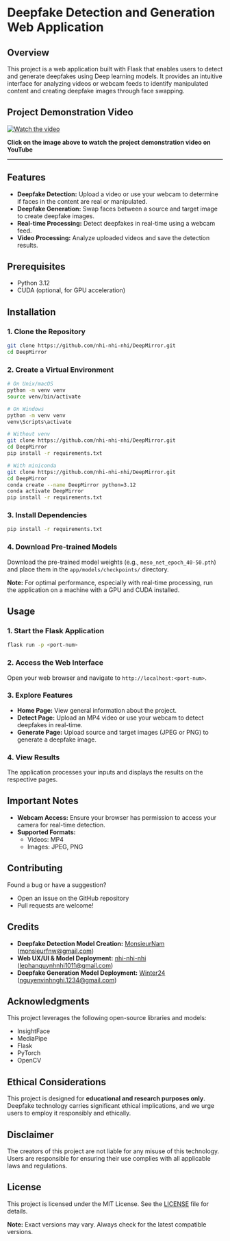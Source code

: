 # Deepfake Detection and Generation Web Application

## Overview

This project is a web application built with Flask that enables users to detect and generate deepfakes using Deep learning models. It provides an intuitive interface for analyzing videos or webcam feeds to identify manipulated content and creating deepfake images through face swapping.


## Project Demonstration Video

<div align="center">
    <a href="https://youtu.be/Ig2rViUuDlQ?si=VTpBIFeUF5cZzXpx">
    </a>
</div>

[![Watch the video](https://img.youtube.com/vi/Ig2rViUuDlQ/maxresdefault.jpg)](https://www.youtube.com/watch?v=Ig2rViUuDlQ)

**Click on the image above to watch the project demonstration video on YouTube**


---
## Features

* **Deepfake Detection:** Upload a video or use your webcam to determine if faces in the content are real or manipulated.
* **Deepfake Generation:** Swap faces between a source and target image to create deepfake images.
* **Real-time Processing:** Detect deepfakes in real-time using a webcam feed.
* **Video Processing:** Analyze uploaded videos and save the detection results.

## Prerequisites

* Python 3.12
* CUDA (optional, for GPU acceleration)

## Installation

### 1. Clone the Repository

```bash
git clone https://github.com/nhi-nhi-nhi/DeepMirror.git
cd DeepMirror
```

### 2. Create a Virtual Environment

```bash
# On Unix/macOS
python -m venv venv
source venv/bin/activate

# On Windows
python -m venv venv
venv\Scripts\activate

# Without venv
git clone https://github.com/nhi-nhi-nhi/DeepMirror.git
cd DeepMirror
pip install -r requirements.txt

# With miniconda
git clone https://github.com/nhi-nhi-nhi/DeepMirror.git
cd DeepMirror
conda create --name DeepMirror python=3.12
conda activate DeepMirror
pip install -r requirements.txt
```

### 3. Install Dependencies

```bash
pip install -r requirements.txt
```

### 4. Download Pre-trained Models

Download the pre-trained model weights (e.g., `meso_net_epoch_40-50.pth`) and place them in the `app/models/checkpoints/` directory.

**Note:** For optimal performance, especially with real-time processing, run the application on a machine with a GPU and CUDA installed.

## Usage

### 1. Start the Flask Application

```bash
flask run -p <port-num>
```

### 2. Access the Web Interface

Open your web browser and navigate to `http://localhost:<port-num>`.

### 3. Explore Features

* **Home Page:** View general information about the project.
* **Detect Page:** Upload an MP4 video or use your webcam to detect deepfakes in real-time.
* **Generate Page:** Upload source and target images (JPEG or PNG) to generate a deepfake image.

### 4. View Results

The application processes your inputs and displays the results on the respective pages.

## Important Notes

* **Webcam Access:** Ensure your browser has permission to access your camera for real-time detection.
* **Supported Formats:**
  * Videos: MP4
  * Images: JPEG, PNG

## Contributing

Found a bug or have a suggestion? 
* Open an issue on the GitHub repository
* Pull requests are welcome!

## Credits

* **Deepfake Detection Model Creation:** [MonsieurNam](https://github.com/MonsieurNam) (monsieurfnw@gmail.com)
* **Web UX/UI & Model Deployment:** [nhi-nhi-nhi](https://github.com/nhi-nhi-nhi) (lephanquynhnhi1011@gmail.com)
* **Deepfake Generation Model Deployment:** [Winter24](https://github.com/Winter24) (nguyenvinhnghi.1234@gmail.com)

## Acknowledgments

This project leverages the following open-source libraries and models:
* InsightFace
* MediaPipe
* Flask
* PyTorch
* OpenCV

## Ethical Considerations

This project is designed for **educational and research purposes only**. Deepfake technology carries significant ethical implications, and we urge users to employ it responsibly and ethically.

## Disclaimer

The creators of this project are not liable for any misuse of this technology. Users are responsible for ensuring their use complies with all applicable laws and regulations.

## License

This project is licensed under the MIT License. See the [LICENSE](LICENSE) file for details.

**Note:** Exact versions may vary. Always check for the latest compatible versions.
